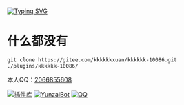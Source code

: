 #
<a href="https://git.io/typing-svg"><img src="https://readme-typing-svg.demolab.com?font=Fira+Code&weight=500&size=30&duration=2000&pause=1000&color=FC81D&background=FFFFFF00&center=%E7%9C%9F&vCenter=%E7%9C%9F&width=800&lines=Hello+I+am+kkkkkk%2Cfrom+Guangdong%2CChina" alt="Typing SVG" /></a>

# 什么都没有

```
git clone https://gitee.com/kkkkkkxuan/kkkkkk-10086.git ./plugins/kkkkkk-10086/
```
本人QQ：[2066855608](http://wpa.qq.com/msgrd?v=3&uin=2066855608&site=qq&menu=yes)

[![插件库](https://img.shields.io/badge/Gitee-插件库-black?style=flat-square&logo=gitee)](https://gitee.com/yhArcadia/Yunzai-Bot-plugins-index) [![YunzaiBot](https://img.shields.io/badge/Yunzai-v3.0.0-black?style=flat-square&logo=dependabot)](https://gitee.com/Le-niao/Yunzai-Bot) [![QQ](https://img.shields.io/badge/QQ-2066855608-success?style=flat-square&logo=tencent-qq)](http://wpa.qq.com/msgrd?v=3&uin=2066855608&site=qq&menu=yes)


